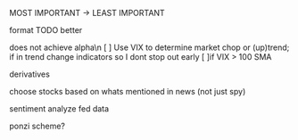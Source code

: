 MOST IMPORTANT -> LEAST IMPORTANT

format TODO better

does not achieve alpha\n
  [ ] Use VIX to determine market chop or (up)trend; if in trend change indicators so I dont stop out early
    [ ]if VIX > 100 SMA

derivatives

choose stocks based on whats mentioned in news (not just spy)

sentiment analyze fed data

ponzi scheme?
